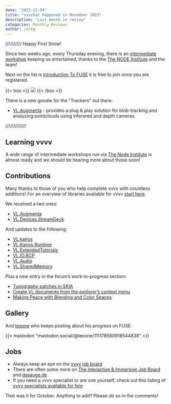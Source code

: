 ```yaml
---
date: "2023-12-04"
title: "vvvvhat happened in November 2023"
description: "Last month in review"
categories: Monthly Reviews
author: joreg
---
```


//////////
Happy First Snow!

Since two weeks ago, every Thursday evening, there is an [intermediate workshop](https://visualprogramming.net/blog/2023/node-institute-winter-season-23/24/) keeping us entertained, thanks to the [The NODE Institute](https://thenodeinstitute.org/ws23-vvvv-intermediates/) and the team!

Next on the list is [Introduction To FUSE](https://thenodeinstitute.org/courses/ws23-vvvv-03-fuse-introduction/) it is free to join once you are registered. 

{{< box >}}
![](WS23-VVVV-Intemediates-FuseIntro.png)
{{< /box >}}


There is a new goodie for the "Trackers" out there:
- [VL.Augmenta](https://visualprogramming.net/blog/2023/introducing-augmenta/) - provides a plug & play solution for blob-tracking and analyzing pointclouds using inferared and depth cameras.


/////////////  

## Learning vvvv
A wide range of intermediate workshops run via [The Node Institute](https://thenodeinstitute.org/winter-season-23/) is almost ready and we should be hearing more about those soon!


## Contributions
Many thanks to those of you who help complete vvvv with countless additions! For an overview of libraries available for vvvv [start here](https://thegraybook.vvvv.org/reference/libraries/overview.html).

We received a two ones: 
- [VL.Augmenta](https://www.nuget.org/packages/VL.Augmenta)
- [VL.Devices.StreamDeck](https://www.nuget.org/packages/VL.Devices.StreamDeck)

And updates to the following:
- [VL.kairos](https://www.nuget.org/packages/VL.kairos)
- [VL.Kairos.Runtime](https://www.nuget.org/packages/VL.Kairos.Runtime)
- [VL.ExtendedTutorials](https://www.nuget.org/packages/VL.ExtendedTutorials)
- [VL.IO.RCP](https://www.nuget.org/packages/VL.VL.IO.RCP)
- [VL.Audio](https://www.nuget.org/packages/VL.Audio)
- [VL.SharedMemory](https://www.nuget.org/packages/VL.SharedMemory)


Plus a new entry in the forum’s work-in-progress section:
- [Typography patches in SKIA](https://discourse.vvvv.org/t/typography-patches-in-skia/22101)
- [Create VL documents from the explorer’s context menu](https://discourse.vvvv.org/t/create-vl-documents-from-the-explorers-context-menu/22141)
- [Making Peace with Blending and Color Spaces](https://discourse.vvvv.org/t/making-peace-with-blending-and-color-spaces/22089)

## Gallery

And [texone](https://mastodon.social/@texone) who keeps posting about his progress on FUSE:

{{< mastodon "mastodon.social/@texone/111178560918544838" >}}

## Jobs
- Always keep an eye on the [vvvv job board](https://discourse.vvvv.org/c/jobs)
- There are often some more on [The Interactive & Immersive Job Board](https://jobs.interactiveimmersive.io/?s=vvvv&post_type=job_listing&orderby=date) and [dasauge.de](https://dasauge.de/sta/Vvvv/)
- If you need a vvvv specialist or are one yourself, check out this listing of [vvvv specialists available for hire](https://vvvv.org/documentation/vvvv-specialists-available-for-hire)

That was it for October. Anything to add? Please do so in the comments!